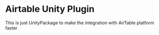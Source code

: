 # Airtable Unity Plugin
This is just UnityPackage to make the integration with AirTable platform faster
